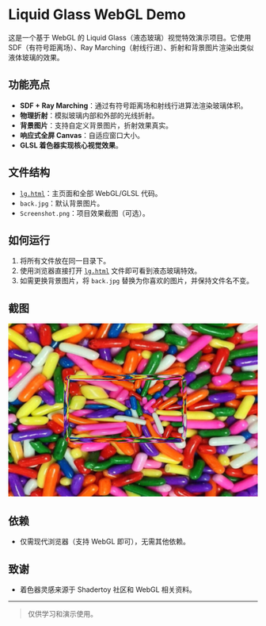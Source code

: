 # Liquid Glass WebGL Demo

这是一个基于 WebGL 的 Liquid Glass（液态玻璃）视觉特效演示项目。它使用 SDF（有符号距离场）、Ray Marching（射线行进）、折射和背景图片渲染出类似液体玻璃的效果。

## 功能亮点

- **SDF + Ray Marching**：通过有符号距离场和射线行进算法渲染玻璃体积。
- **物理折射**：模拟玻璃内部和外部的光线折射。
- **背景图片**：支持自定义背景图片，折射效果真实。
- **响应式全屏 Canvas**：自适应窗口大小。
- **GLSL 着色器实现核心视觉效果**。

## 文件结构

- [`lg.html`](lg.html)：主页面和全部 WebGL/GLSL 代码。
- `back.jpg`：默认背景图片。
- `Screenshot.png`：项目效果截图（可选）。

## 如何运行

1. 将所有文件放在同一目录下。
2. 使用浏览器直接打开 [`lg.html`](lg.html) 文件即可看到液态玻璃特效。
3. 如需更换背景图片，将 `back.jpg` 替换为你喜欢的图片，并保持文件名不变。

## 截图

![效果截图](Screenshot.png)

## 依赖

- 仅需现代浏览器（支持 WebGL 即可），无需其他依赖。

## 致谢

- 着色器灵感来源于 Shadertoy 社区和 WebGL 相关资料。

---

> 仅供学习和演示使用。